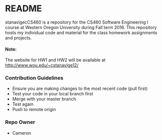 # README #

stanavigecCS460 is a repository for the CS460 Software Engineering I course at Western Oregon University during Fall term 2016. This repository hosts my individual code and material for the class homework assignments and projects.
#### Note: ####
The website for HW1 and HW2 will be available at http://www.wou.edu/~cstanavige12/

### Contribution Guidelines ###

* Ensure you are making changes to the most recent code (pull first)
* Test your code in your local branch first
* Merge with your master branch
* Test again
* Push to remote origin

### Repo Owner ###

* Cameron